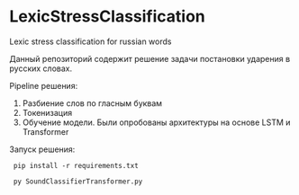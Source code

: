 # LexicStressClassification
Lexic stress classification for russian words

Данный репозиторий содержит решение задачи постановки ударения в русских словах.

Pipeline решения:

1. Разбиение слов по гласным буквам
2. Токенизация
3. Обучение модели. Были опробованы архитектуры на основе LSTM и Transformer

Запуск решения:

``` pip install -r requirements.txt```

``` py SoundClassifierTransformer.py```
